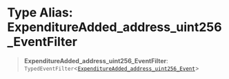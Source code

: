 # Type Alias: ExpenditureAdded\_address\_uint256\_EventFilter

> **ExpenditureAdded\_address\_uint256\_EventFilter**: `TypedEventFilter`\<[`ExpenditureAdded_address_uint256_Event`](ExpenditureAdded_address_uint256_Event.md)\>
